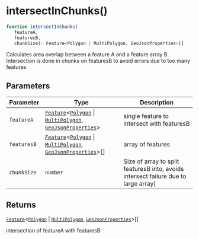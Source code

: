 # intersectInChunks()

```ts
function intersectInChunks(
   featureA, 
   featuresB, 
   chunkSize): Feature<Polygon | MultiPolygon, GeoJsonProperties>[]
```

Calculates area overlap between a feature A and a feature array B.
Intersection is done in chunks on featuresB to avoid errors due to too many features

## Parameters

| Parameter | Type | Description |
| ------ | ------ | ------ |
| `featureA` | [`Feature`](../interfaces/Feature.md)\<[`Polygon`](../interfaces/Polygon.md) \| [`MultiPolygon`](../interfaces/MultiPolygon.md), [`GeoJsonProperties`](../type-aliases/GeoJsonProperties.md)\> | single feature to intersect with featuresB |
| `featuresB` | [`Feature`](../interfaces/Feature.md)\<[`Polygon`](../interfaces/Polygon.md) \| [`MultiPolygon`](../interfaces/MultiPolygon.md), [`GeoJsonProperties`](../type-aliases/GeoJsonProperties.md)\>[] | array of features |
| `chunkSize` | `number` | Size of array to split featuresB into, avoids intersect failure due to large array) |

## Returns

[`Feature`](../interfaces/Feature.md)\<[`Polygon`](../interfaces/Polygon.md) \| [`MultiPolygon`](../interfaces/MultiPolygon.md), [`GeoJsonProperties`](../type-aliases/GeoJsonProperties.md)\>[]

intersection of featureA with featuresB
